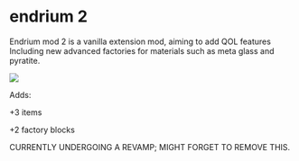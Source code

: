 # endrium 2
Endrium mod 2 is a vanilla extension mod, aiming to add QOL features 
Including new advanced factories for materials such as meta glass and pyratite.

![](endrium-2/sprites/items/endrium.png)


Adds:

+3 items

+2 factory blocks


CURRENTLY UNDERGOING A REVAMP; MIGHT FORGET TO REMOVE THIS.
